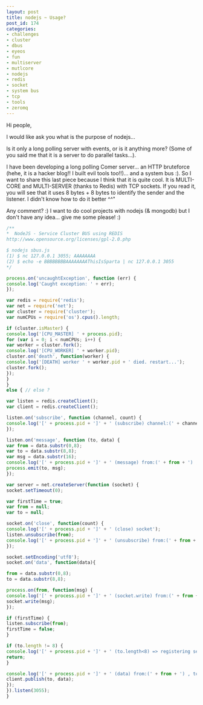 ```yaml
---
layout: post
title: nodejs ~ Usage?
post_id: 174
categories: 
- challenges
- cluster
- dbus
- eyeos
- fun
- multiserver
- mutlcore
- nodejs
- redis
- socket
- system bus
- tcp
- tools
- zeromq
---
```


Hi people,

I would like ask you what is the purpose of nodejs...

Is it only a long polling server with events, or is it anything more? (Some of you said me that it is a server to do parallel tasks...).

I have been developing a long polling Comer server... an HTTP bruteforce (hehe, it is a hacker blog!! I built evil tools too!!)... and a system bus :). So I want to share this last piece because I think that it is quite cool. It is MULTI-CORE and MULTI-SERVER (thanks to Redis) with TCP sockets. If you read it, you will see that it uses 8 bytes + 8 bytes to identify the sender and the listener. I didn't know how to do it better ^^"

Any comment? :) I want to do cool projects with nodejs (& mongodb) but I don't have any idea... give me some please! :)

```javascript
/**
*  NodeJS - Service Cluster BUS using REDIS
http://www.opensource.org/licenses/gpl-2.0.php

$ nodejs sbus.js
(1) $ nc 127.0.0.1 3055; AAAAAAAA
(2) $ echo -e BBBBBBBBAAAAAAAAThisIsSparta | nc 127.0.0.1 3055
*/

process.on('uncaughtException', function (err) {
console.log('Caught exception: ' + err);
});

var redis = require('redis');
var net = require('net');
var cluster = require('cluster');
var numCPUs = require('os').cpus().length;

if (cluster.isMaster) {
console.log('[CPU_MASTER] ' + process.pid);
for (var i = 0; i < numCPUs; i++) {
var worker = cluster.fork();
console.log('[CPU_WORKER] ' + worker.pid);
cluster.on('death', function(worker) {
console.log('[DEATH] worker ' + worker.pid + ' died. restart...');
cluster.fork();
});
}
}
else { // else ?

var listen = redis.createClient();
var client = redis.createClient();

listen.on('subscribe', function (channel, count) {
console.log('[' + process.pid + ']' + ' (subscribe) channel:(' + channel + ') , count:(' + count + ')');
});

listen.on('message', function (to, data) {
var from = data.substr(0,8);
var to = data.substr(8,8);
var msg = data.substr(16);
console.log('[' + process.pid + ']' + ' (message) from:(' + from + ') , to:(' + to + ') , msg.length:(' + msg.length + ')');
process.emit(to, msg);
});

var server = net.createServer(function (socket) {
socket.setTimeout(0);

var firstTime = true;
var from = null;
var to = null;

socket.on('close', function(count) {
console.log('[' + process.pid + ']' + ' (close) socket');
listen.unsubscribe(from);
console.log('[' + process.pid + ']' + ' (unsubscribe) from:(' + from + ') , count:(' + count + ')');
});

socket.setEncoding('utf8');
socket.on('data', function(data){

from = data.substr(0,8);
to = data.substr(8,8);

process.on(from, function(msg) {
console.log('[' + process.pid + ']' + ' (socket.write) from:(' + from + ') , msg.length:(' + msg.length + ')');
socket.write(msg);
});

if (firstTime) {
listen.subscribe(from);
firstTime = false;
}

if (to.length != 8) {
console.log('[' + process.pid + ']' + ' (to.length<8) => registering service');
return;
}

console.log('[' + process.pid + ']' + ' (data) from:(' + from + ') , to:(' + to + ')');
client.publish(to, data);
});
}).listen(3055);
}
```